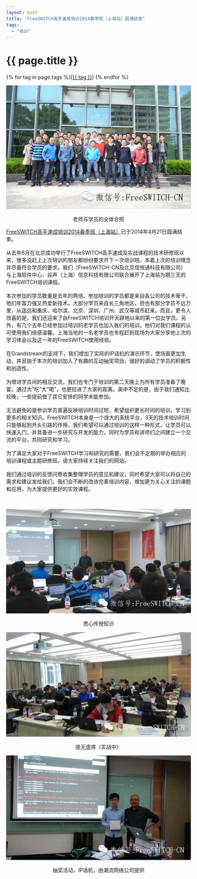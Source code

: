 ```yaml
---
layout: post
title: "FreeSWITCH高手速成培训2014春季班（上海站）圆满结束"
tags:
  - "培训"
---
```


# {{ page.title }}

<div class="tags">
{% for tag in page.tags %}[<a class="tag" href="/tags.html#{{ tag }}">{{ tag }}</a>] {% endfor %}
</div>

<p><img src="/images/fscnds2014/images/IMG_0419.jpg" /></p>
<div style="text-align: center">老师与学员的全体合照</div>

[FreeSWITCH高手速成培训2014春季班（上海站）](/2014/03/24/freeswitch-peixun-shanghai.html)已于2014年4月21日圆满结束。
<br  /><br  />
从去年6月在北京成功举行了FreeSWITCH高手速成及实战课程的技术研修班以来，很多没赶上上次培训的朋友都纷纷要求开下一次培训班。本着上次的培训理念并尽量符合学员的要求，我们（FreeSWITCH-CN及北京信悦通科技有限公司）与上海软件中心、谷声（上海）信息科技有限公司联合展开了上海站为期三天的FreeSWITCH培训课程。
<br  /><br  />
本次参加的学员数量是去年的两倍。参加培训的学员都是来自各公司的技术骨干，他们年富力强又热爱新技术。大部分学员来自长三角地区，但也有部分学员不远万里，从遥远和重庆、哈尔滨、北京、深圳、广州、武汉等城市赶来。而且，更令人欣喜的是，我们还迎来了自FreeSWITCH培训开天辟地以来的第一位女学员。另外，有几个去年已经参加过培训的老学员也加入我们的培训，他们对我们课程的认可使用我们倍感温馨。上海当地的一名老学员也专程赶到现场为大家分享他上次的学习体会以及这一年的FreeSWITCH使用经验。
<br  /><br  />
在Grandstream的支持下，我们增加了实际的IP话机的演示环节，使场面更加生动，并且由于本次的培训加入了有趣的互动抽奖项目，很好的调动了学员的积极性和创造性。
<br  /><br  />
为增进学员间的相互交流，我们也专门于培训的第二天晚上为所有学员准备了晚宴。通过大“吃”大“喝”，也更拉进了大家的距离。美中不足的是，由于我们通知比较晚，一些提前做了其它安排的同学未能参加。<br  /><br  />无法避免的是参训学员普遍反映培训时间过短，希望组织更长时间的培训，学习到更多的相关知识。FreeSWITCH本身是一个庞大的系统平台，3天的技术培训时间只能够起到开头引路的作用，我们希望可以通过培训的这样一种形式，让学员可以快速入门，并具备进一步研究与开发的能力，同时为学员和讲师们之间建立一个交流的平台，共同研究和学习。
<br  /><br  />
为了满足大家对于FreeSWITCH学习和研究的需要，我们会不定期的举办相应的培训课程或主题研修班。请大家持续关注我们的网站。
<br  /><br  />
我们通过培训的反馈问卷收集整理学员的意见和建议，同时希望大家可以将自己的需求和建议发给我们，我们会不断的改进完善培训内容，增加更为关心关注的课题和应用，为大家提供更好的实效课程。
<p><br  /></p>
<p><img src="/images/fscnds2014/images/IMG_0421.jpg"  /></p>
<div style="text-align: center">悉心传授知识</div>
<p><img src="/images/fscnds2014/images/IMG_0420.jpg"  /></p>
<div style="text-align: center">座无虚席（实战中）</div>
<p><img src="/images/fscnds2014/images/IMG_0422.jpg"  /></p>
<div style="text-align: center">抽奖活动，IP话机，由潮流网络公司提供</div>
<p><br  /></p>

